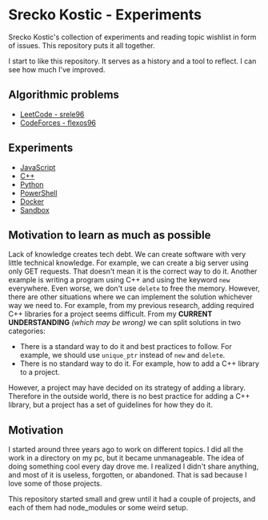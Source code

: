 # Srecko Kostic - Experiments

Srecko Kostic's collection of experiments and reading topic wishlist in form of issues. This repository puts it all together.

I start to like this repository. It serves as a history and a tool to reflect. I can see how much I've improved.

## Algorithmic problems

- [LeetCode - srele96](https://leetcode.com/srele96/)
- [CodeForces - flexos96](https://codeforces.com/profile/flexos96)

## Experiments

- [JavaScript](./javascript)
- [C++](./cpp)
- [Python](./python)
- [PowerShell](./powershell)
- [Docker](./docker)
- [Sandbox](./sandbox)

## Motivation to learn as much as possible

Lack of knowledge creates tech debt. We can create software with very little technical knowledge. For example, we can create a big server using only GET requests. That doesn't mean it is the correct way to do it. Another example is writing a program using C++ and using the keyword `new` everywhere. Even worse, we don't use `delete` to free the memory. However, there are other situations where we can implement the solution whichever way we need to. For example, from my previous research, adding required C++ libraries for a project seems difficult. From my **CURRENT UNDERSTANDING** _(which may be wrong)_ we can split solutions in two categories:

- There is a standard way to do it and best practices to follow. For example, we should use `unique_ptr` instead of `new` and `delete`.
- There is no standard way to do it. For example, how to add a C++ library to a project.

However, a project may have decided on its strategy of adding a library. Therefore in the outside world, there is no best practice for adding a C++ library, but a project has a set of guidelines for how they do it.

## Motivation

I started around three years ago to work on different topics. I did all the work in a directory on my pc, but it became unmanageable. The idea of doing something cool every day drove me. I realized I didn't share anything, and most of it is useless, forgotten, or abandoned. That is sad because I love some of those projects.

This repository started small and grew until it had a couple of projects, and each of them had node_modules or some weird setup.
